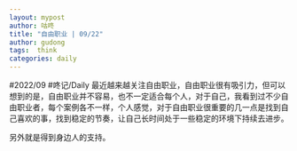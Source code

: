 ```yaml
---
layout: mypost
author: 咕咚
title: "自由职业 | 09/22"
author: gudong
tags:  think
categories: daily
---
```

#2022/09 #咚记/Daily 
最近越来越关注自由职业，自由职业很有吸引力，但可以想到的是，自由职业并不容易，也不一定适合每个人，对于自己，我看到过不少自由职业者，每个案例各不一样，个人感觉，对于自由职业很重要的几一点是找到自己喜欢的事，找到稳定的节奏，让自己长时间处于一些稳定的环境下持续去进步。

另外就是得到身边人的支持。
